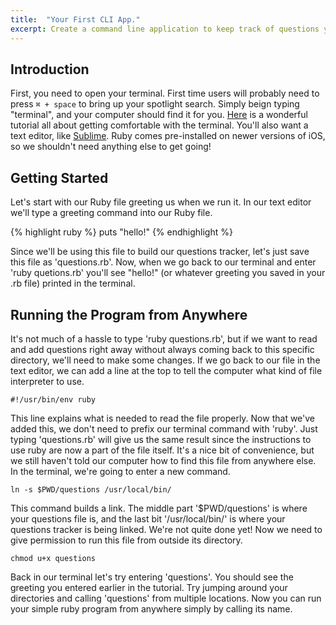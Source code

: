 ```yaml
---
title:  "Your First CLI App."
excerpt: Create a command line application to keep track of questions you'd like to have answered as you learn how to code. This application will teach you basics of the Command Line Interface (CLI) as well as how to run programs from your terminal and read and write into files using Ruby.
---
```


## Introduction

First, you need to open your terminal. First time users will probably need to press `⌘ + space` to bring up your spotlight search. Simply beign typing "terminal", and your computer should find it for you. [Here](https://www.learnenough.com/command-line-tutorial#sec-running_a_terminal) is a wonderful tutorial all about getting comfortable with the terminal. You'll also want a text editor, like [Sublime](https://www.sublimetext.com/3). Ruby comes pre-installed on newer versions of iOS, so we shouldn't need anything else to get going!

## Getting Started

Let's start with our Ruby file greeting us when we run it. In our text editor we'll type a greeting command into our Ruby file.

{% highlight ruby %}
puts "hello!"
{% endhighlight %}

Since we'll be using this file to build our questions tracker, let's just save this file as 'questions.rb'. Now, when we go back to our terminal and enter 'ruby quetions.rb' you'll see "hello!" (or whatever greeting you saved in your .rb file) printed in the terminal.

## Running the Program from Anywhere

It's not much of a hassle to type 'ruby questions.rb', but if we want to read and add questions right away without always coming back to this specific directory, we'll need to make some changes. If we go back to our file in the text editor, we can add a line at the top to tell the computer what kind of file interpreter to use.

`#!/usr/bin/env ruby`

This line explains what is needed to read the file properly. Now that we've added this, we don't need to prefix our terminal command with 'ruby'. Just typing 'questions.rb' will give us the same result since the instructions to use ruby are now a part of the file itself. It's a nice bit of convenience, but we still haven't told our computer how to find this file from anywhere else. In the terminal, we're going to enter a new command.

`ln -s $PWD/questions /usr/local/bin/`

This command builds a link. The middle part '$PWD/questions' is where your questions file is, and the last bit '/usr/local/bin/' is where your questions tracker is being linked. We're not quite done yet! Now we need to give permission to run this file from outside its directory.

`chmod u+x questions`

Back in our terminal let's try entering 'questions'. You should see the greeting you entered earlier in the tutorial. Try jumping around your directories and calling 'questions' from multiple locations. Now you can run your simple ruby program from anywhere simply by calling its name.